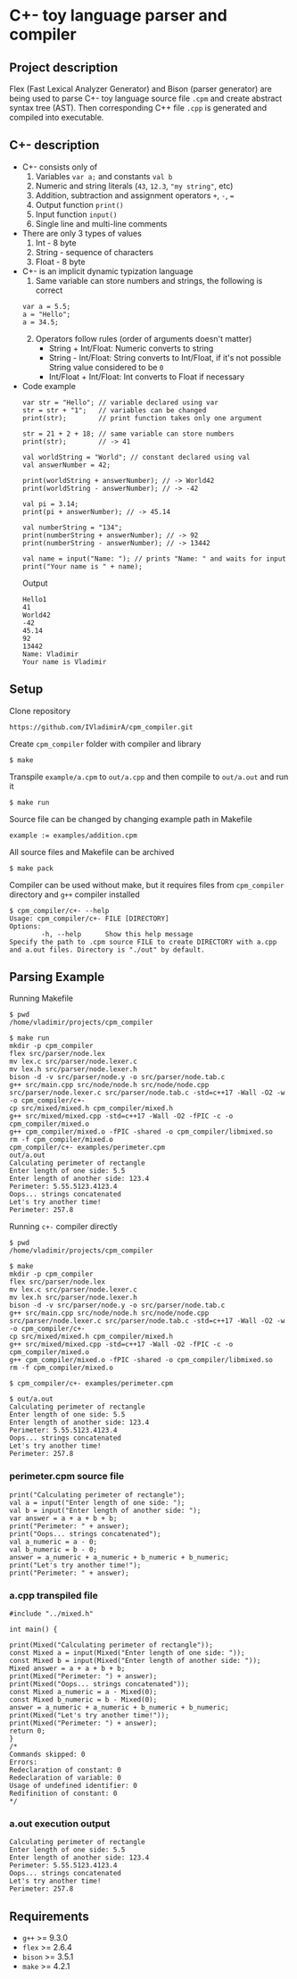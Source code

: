 # C+- toy language parser and compiler
## Project description
Flex (Fast Lexical Analyzer Generator) and Bison (parser generator) are being used to parse C+- toy language source file `.cpm` and create abstract syntax tree (AST). Then corresponding C++ file `.cpp` is generated and compiled into executable.
## C+- description
- C+- consists only of
    1. Variables `var a;` and constants `val b`
    2. Numeric and string literals (`43`, `12.3`, `"my string"`, etc)
    3. Addition, subtraction and assignment operators `+`, `-`, `=`
    4. Output function `print()`
    5. Input function `input()`
    6. Single line and multi-line comments
- There are only 3 types of values
    1. Int - 8 byte
    2. String - sequence of characters
    3. Float - 8 byte
- C+- is an implicit dynamic typization language
    1. Same variable can store numbers and strings, the following is correct
    ```
    var a = 5.5;
    a = "Hello";
    a = 34.5;
    ```
    2. Operators follow rules (order of arguments doesn't matter)
        - String + Int/Float: Numeric converts to string
        - String - Int/Float: String converts to Int/Float, if it's not possible String value considered to be `0`
        - Int/Float + Int/Float: Int converts to Float if necessary
- Code example
    ```
    var str = "Hello"; // variable declared using var
    str = str + "1";   // variables can be changed
    print(str);        // print function takes only one argument

    str = 21 + 2 + 18; // same variable can store numbers
    print(str);        // -> 41

    val worldString = "World"; // constant declared using val
    val answerNumber = 42;

    print(worldString + answerNumber); // -> World42
    print(worldString - answerNumber); // -> -42

    val pi = 3.14;
    print(pi + answerNumber); // -> 45.14

    val numberString = "134";
    print(numberString + answerNumber); // -> 92
    print(numberString - answerNumber); // -> 13442

    val name = input("Name: "); // prints "Name: " and waits for input
    print("Your name is " + name);
    ```
    Output
    ```
    Hello1
    41
    World42
    -42
    45.14
    92
    13442
    Name: Vladimir
    Your name is Vladimir
    ```


    
## Setup
Clone repository
```
https://github.com/IVladimirA/cpm_compiler.git
```
Create `cpm_compiler` folder with compiler and library
```
$ make
```
Transpile `example/a.cpm` to `out/a.cpp` and then compile to `out/a.out` and run it
```
$ make run
```
Source file can be changed by changing example path in Makefile
```
example := examples/addition.cpm
```
All source files and Makefile can be archived
```
$ make pack
```
Compiler can be used without make, but it requires files from `cpm_compiler` directory and `g++` compiler installed
```
$ cpm_compiler/c+- --help
Usage: cpm_compiler/c+- FILE [DIRECTORY]
Options:
        -h, --help      Show this help message
Specify the path to .cpm source FILE to create DIRECTORY with a.cpp and a.out files. Directory is "./out" by default.
```
## Parsing Example
Running Makefile
```
$ pwd
/home/vladimir/projects/cpm_compiler
```
```
$ make run
mkdir -p cpm_compiler
flex src/parser/node.lex
mv lex.c src/parser/node.lexer.c
mv lex.h src/parser/node.lexer.h
bison -d -v src/parser/node.y -o src/parser/node.tab.c
g++ src/main.cpp src/node/node.h src/node/node.cpp src/parser/node.lexer.c src/parser/node.tab.c -std=c++17 -Wall -O2 -w -o cpm_compiler/c+-
cp src/mixed/mixed.h cpm_compiler/mixed.h
g++ src/mixed/mixed.cpp -std=c++17 -Wall -O2 -fPIC -c -o cpm_compiler/mixed.o
g++ cpm_compiler/mixed.o -fPIC -shared -o cpm_compiler/libmixed.so
rm -f cpm_compiler/mixed.o
cpm_compiler/c+- examples/perimeter.cpm
out/a.out
Calculating perimeter of rectangle
Enter length of one side: 5.5
Enter length of another side: 123.4
Perimeter: 5.55.5123.4123.4
Oops... strings concatenated
Let's try another time!
Perimeter: 257.8
```
Running `c+-` compiler directly
```
$ pwd
/home/vladimir/projects/cpm_compiler
```
```
$ make
mkdir -p cpm_compiler
flex src/parser/node.lex
mv lex.c src/parser/node.lexer.c
mv lex.h src/parser/node.lexer.h
bison -d -v src/parser/node.y -o src/parser/node.tab.c
g++ src/main.cpp src/node/node.h src/node/node.cpp src/parser/node.lexer.c src/parser/node.tab.c -std=c++17 -Wall -O2 -w -o cpm_compiler/c+-
cp src/mixed/mixed.h cpm_compiler/mixed.h
g++ src/mixed/mixed.cpp -std=c++17 -Wall -O2 -fPIC -c -o cpm_compiler/mixed.o
g++ cpm_compiler/mixed.o -fPIC -shared -o cpm_compiler/libmixed.so
rm -f cpm_compiler/mixed.o
```
```
$ cpm_compiler/c+- examples/perimeter.cpm
```
```
$ out/a.out
Calculating perimeter of rectangle
Enter length of one side: 5.5
Enter length of another side: 123.4
Perimeter: 5.55.5123.4123.4
Oops... strings concatenated
Let's try another time!
Perimeter: 257.8
```
### perimeter.cpm source file
```
print("Calculating perimeter of rectangle");
val a = input("Enter length of one side: ");
val b = input("Enter length of another side: ");
var answer = a + a + b + b;
print("Perimeter: " + answer);
print("Oops... strings concatenated");
val a_numeric = a - 0;
val b_numeric = b - 0;
answer = a_numeric + a_numeric + b_numeric + b_numeric;
print("Let's try another time!");
print("Perimeter: " + answer);
```
### a.cpp transpiled file
```
#include "../mixed.h"

int main() {

print(Mixed("Calculating perimeter of rectangle"));
const Mixed a = input(Mixed("Enter length of one side: "));
const Mixed b = input(Mixed("Enter length of another side: "));
Mixed answer = a + a + b + b;
print(Mixed("Perimeter: ") + answer);
print(Mixed("Oops... strings concatenated"));
const Mixed a_numeric = a - Mixed(0);
const Mixed b_numeric = b - Mixed(0);
answer = a_numeric + a_numeric + b_numeric + b_numeric;
print(Mixed("Let's try another time!"));
print(Mixed("Perimeter: ") + answer);
return 0;
}
/*
Commands skipped: 0
Errors:
Redeclaration of constant: 0
Redeclaration of variable: 0
Usage of undefined identifier: 0
Redifinition of constant: 0
*/
```
### a.out execution output
```
Calculating perimeter of rectangle
Enter length of one side: 5.5
Enter length of another side: 123.4
Perimeter: 5.55.5123.4123.4
Oops... strings concatenated
Let's try another time!
Perimeter: 257.8
```
## Requirements
- `g++` >= 9.3.0
- `flex` >= 2.6.4
- `bison` >= 3.5.1
- `make` >= 4.2.1